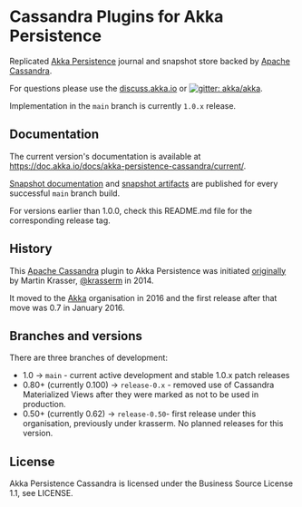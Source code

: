 Cassandra Plugins for Akka Persistence
======================================

Replicated [Akka Persistence](https://doc.akka.io/docs/akka/current/scala/persistence.html) journal and snapshot store backed by [Apache Cassandra](https://cassandra.apache.org/).

For questions please use the [discuss.akka.io](https://discuss.lightbend.com/c/akka/) or [![gitter: akka/akka](https://img.shields.io/badge/gitter%3A-akka%2Fakka-blue.svg?style=flat-square)](https://gitter.im/akka/akka).

Implementation in the `main` branch is currently `1.0.x` release.


## Documentation

The current version's documentation is available at https://doc.akka.io/docs/akka-persistence-cassandra/current/.

[Snapshot documentation](https://doc.akka.io/docs/akka-persistence-cassandra/snapshot/) and [snapshot artifacts](https://oss.sonatype.org/content/repositories/snapshots/com/typesafe/akka/akka-persistence-cassandra_2.12/) are published for every successful `main` branch build.

For versions earlier than 1.0.0, check this README.md file for the corresponding release tag.


## History

This [Apache Cassandra](https://cassandra.apache.org/) plugin to Akka Persistence was initiated [originally](https://github.com/krasserm/akka-persistence-cassandra) by Martin Krasser, [@krasserm](https://github.com/krasserm) in 2014.

It moved to the [Akka](https://github.com/akka/) organisation in 2016 and the first release after that move was 0.7 in January 2016.

## Branches and versions

There are three branches of development:

* 1.0 -> `main` - current active development and stable 1.0.x patch releases
* 0.80+ (currently 0.100) -> `release-0.x`  - removed use of Cassandra Materialized Views after they were marked as not to be used in production. 
* 0.50+ (currently 0.62) -> `release-0.50`- first release under this organisation, previously under krasserm. No planned releases for this version.

## License

Akka Persistence Cassandra is licensed under the Business Source License 1.1, see LICENSE.


